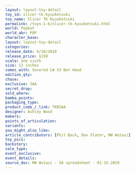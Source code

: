 ```yaml
---
layout: layout-toy-detail 
toy_id: slicer-tk-kyuuketsuki
toy_name: Slicer TK Kyuuketsuki
permalink: /toys-1-6/slicer-tk-kyuuketsuki.html
world: Popbot
world_abr: POP
character_base: 
layout: layout-toy-detail
categories: 
release_date: 9/10/2010
release_price: $150 
scale: one sixth
size: 12 inches
comes_with: Severed LW 53 Bot Head
edition_qty: 
chase: 
exclusive: 3AA
secret_drop: 
sold_where: 
bamba_points: 
packaging_type: 
product_code_/_link: TKB3AA
designer: Ashley Wood
makers: 
points_of_articulation: 
variants: 
you_might_also_like: 
article_contributors: [Phil Back, Don Slater, MW Wutasi]
toy_pics: 
backstory:
sale_type: 
event_exclusive: 
event_details: 
source_doc: MW Wutasi - 3A spreadsheet - 01-15-2019
---
```


